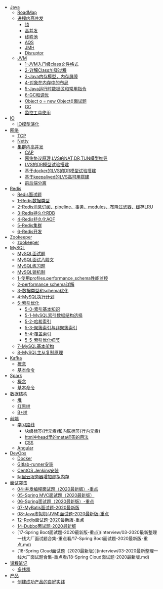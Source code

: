* [Java]()
  * [RoadMap](java/roadmap.md)
  * [进程内高并发]()
    * [锁](java/concurrent/lock.md)
    * [高并发](java/concurrent/concurrency.md)
    * [线程池](java/concurrent/线程池.md)
    * [AQS](java/concurrent/aqs.md)
    * [JMH](java/concurrent/JMH.md)
    * [Disruptor](java/concurrent/Disruptor.md)
  * [JVM]()
    * [1-JVM入门级class文件格式](java/jvm/01_ClassFileFormat.md)
    * [2-详解Class加载过程](java/jvm/02_ClassLodingLinkingInitializing.md)
    * [3-Java内存模型，内存屏障](java/jvm/03_01_JMM.md)
    * [4-对象在内存中的布局](java/jvm/03_02_JavaAgent_AboutObject.md)
    * [5-Java运行时数据区和常用指令](java/jvm/04_JavaRuntimeDataArea_InstructionSet.md)
    * [6-GC和调优](java/jvm/05_GCAndTuning.md)
    * [Object o = new Object()面试题](java/jvm/newObject.md)
    * [GC](java/jvm/gc.md)
    * [监控工具使用](java/jvm/jstack.md)
* [IO]()
  * [IO模型演化](io/IO模型演化.md)
* [网络]()
  * [TCP](network/tcp.md)
  * [Netty](network/netty/netty.md)
  * [集群内高并发]()
    * [CAP](network/集群内高并发/00_CAP.md)
    * [网络协议原理,LVS的NAT,DR,TUN模型推导](network/集群内高并发/01_网络协议原理.md)
    * [LVS的DR模型试验搭建](network/集群内高并发/02_LVS的DR模型试验搭建.md)
    * [基于docker的LVS的DR模型试验搭建](network/集群内高并发/02.1_基于docker的LVS的DR模型试验搭建.md)
    * [基于keepalived的LVS高可用搭建](network/集群内高并发/03_基于keepalived的LVS高可用搭建.md)
    * [前后端分离](network/集群内高并发/前后端分离.md)
* [Redis]()
  * [Redis面试题](redis/00_Redis面试题.md)
  * [1-Redis数据类型](redis/01_Redis_DataType.md)
  * [2-Redis消息订阅、pipeline、事务、modules、布隆过滤器、缓存LRU](redis/02_Redis_misc.md)
  * [3-Redis持久化RDB](redis/03_Redis_RDB.md)
  * [4-Redis持久化AOF](redis/04_Redis_AOF.md)
  * [5-Redis集群](redis/05_Redis集群.md)
  * [6-Redis开发](redis/06_Redis开发.md)
* [Zookeeper]()
  * [zookeeper](zookeeper/zookeeper.md)
* [MySQL]()
  * [MySQL面试题](mysql/面试.md)
  * [MySQL面试八股文](mysql/面试八股文.md)
  * [MySQL练习题](mysql/mysql练习题.md)
  * [MySQL锁机制](mysql/mysql的锁机制.md)
  * [1-使用profiles,performance_schema性能监控](mysql/01_使用profiles,performance_schema性能监控.md)
  * [2-performance schema详解](mysql/02_performance_schema详解.md)
  * [3-数据类型和schema优化](mysql/03_MySQL数据类型和schema优化.md)
  * [4-MySQL执行计划](mysql/04_mysql执行计划.md)
  * [5-索引优化]()
    * [5-0-索引基本知识](mysql/05_0_索引基本知识.md)
    * [5-1-MySQL索引数据结构选择](mysql/05_1_mysql索引数据结构选择.md)
    * [5-2-哈希索引](mysql/05_2_哈希索引.md)
    * [5-3-聚簇索引与非聚簇索引](mysql/05_3_聚簇索引与非聚簇索引.md)
    * [5-4-覆盖索引](mysql/05_4_覆盖索引.md)
    * [5-5-索引优化细节](mysql/05_5_索引优化细节.md)
  * [7-MySQL基本架构](mysql/07_MySQL基本架构.md)
  * [8-MySQL主从复制原理](mysql/08_mysql主从复制原理.md)
* [Kafka](kafka/README.md)
  * [概念](kafka/concept.md)
  * [基本命令](kafka/cmd.md)
* [Spark](spark/README.md)
  * [概念](spark/concept.md)
  * [基本命令](spark/cmd.md)
* [数据结构](data_structure/README.md)
  * [堆](data_structure/heap.md)
  * [红黑树](data_structure/red_black_tree.md)    
  * [B+树](data_structure/B+树添加删除数据.md)   
* [前端]()
  * [学习路线](js/roadmap.md)
    * [块级标签(行元素)和内联标签(行内元素)](js/roadmap-detail/块级标签-行元素和内联标签-行内元素.md)
    * [html中head里的meta标签的用法](js/roadmap-detail/html中head里的meta标签的用法.md)
    * [CSS](js/roadmap-detail/css.md)
  * [Angular](js/angular.md)
* [DevOps]()
  * [Docker](DevOps/docker.md)
  * [Gitlab-runner安装](DevOps/gitlab-runner.md)
  * [CentOS Jenkins安装](DevOps/jenkins.md)
  * [阿里云服务器增加虚拟内存](DevOps/aliyun-swapfile.md)
* [面试突击]()
  * [04-并发编程面试题（2020最新版）-重点](interview/03-2020最新整理一线大厂面试题合集-重点看/04-并发编程面试-2020最新版-重点.md)
  * [05-Spring MVC面试题（2020最新版）](interview/03-2020最新整理一线大厂面试题合集-重点看/05-SpringMVC面试-2020最新版.md)
  * [06-Spring面试题（2020最新版）-重点](interview/03-2020最新整理一线大厂面试题合集-重点看/06-Spring面试题-2020最新版-重点.md)
  * [07-MyBatis面试题-2020最新版](interview/03-2020最新整理一线大厂面试题合集-重点看/07-MyBatis面试题-2020最新版.md)
  * [08-Java虚拟机(JVM)面试题-2020最新版-重点](interview/03-2020最新整理一线大厂面试题合集-重点看/08-JVM面试题-2020最新版-重点.md)
  * [12-Redis面试题-2020最新版-重点](interview/03-2020最新整理一线大厂面试题合集-重点看/12-Redis面试题-2020最新版-重点.md)
  * [14-Dubbo面试题-2020最新版](interview/03-2020最新整理一线大厂面试题合集-重点看/14-Dubbo面试题-2020最新版.md)
  * [17-Spring Boot面试题-2020最新版-重点](interview/03-2020最新整理一线大厂面试题合集-重点看/17-Spring Boot面试题-2020最新版-重点.md)
  * [18-Spring Cloud面试题（2020最新版）](interview/03-2020最新整理一线大厂面试题合集-重点看/18-Spring Cloud面试题-2020最新版.md)
* [课程笔记]()
  * [多线程](course/多线程/多线程.md)
* [产品]()
  * [创建成功产品的良好实践](product/1.md)

